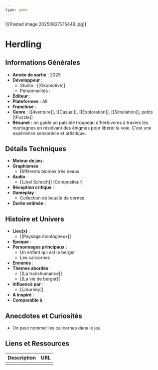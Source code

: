 ```yaml
---
type: game
---
```

![[Pasted image 20250827215449.jpg]]
# Herdling

## Informations Générales

- **Année de sortie** : 2025
- **Développeur** : 
	- Studio : [[Okomotive]]
	- Personnalités : 
- **Éditeur** : 
- **Plateformes** : All
- **Franchise** : 
- **Genre** : [[Aventure]], [[Casual]], [[Exploration]], [[Simulation]], petits [[Puzzle]]
- **Résumé** : on guide un paisible troupeau d'herbivores à travers les montagnes en résolvant des énigmes pour libérer la voie. C'est une expérience sensorielle et artistique.

## Détails Techniques
- **Moteur de jeu** : 
- **Graphismes** : 
	- Différents biomes très beaux
- **Audio** : 
	- [[Joel Schoch]] (Compositeur)
- **Réception critique** : 
- **Gameplay** :
	- Collection de boucle de cornes
- **Durée estimée** : 

## Histoire et Univers
- **Lieu(x)** : 
	- [[Paysage montagneux]]
- **Epoque** : 
- **Personnages principaux** : 
	- Un enfant qui est le berger
	- Les calicornes 
- **Ennemis** :
- **Thèmes abordés** : 
	- [[La transhumance]]
	- [[La vie de berger]]
- **Influencé par** :
	- [[Journey]]
- **A inspiré** : 
- **Comparable à** :
## Anecdotes et Curiosités
- On peut nommer les calicornes dans le jeu
## Liens et Ressources

| Description | URL |
| ----------- | --- |
|             |     |
